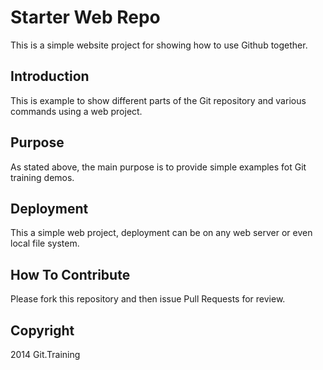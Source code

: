 # Starter Web Repo
This is a simple website project for showing how to use Github together.
## Introduction
This is example to show different parts of the Git repository and various commands using a web project.
## Purpose
As stated above, the main purpose is to provide simple examples fot Git training demos.
## Deployment
This a simple web project, deployment can be on any web server or even local file system.
## How To Contribute
Please fork this repository and then issue Pull Requests for review.
## Copyright
2014 Git.Training